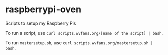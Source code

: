 # raspberrypi-oven
Scripts to setup my Raspberry Pis

To run a script, use `curl scripts.wvfans.org/[name of the script] | bash`.

To run `mastersetup.sh`, use `curl scripts.wvfans.org/mastersetup.sh | bash`.
